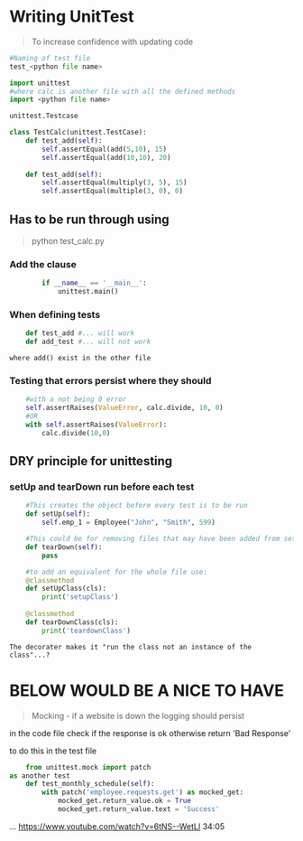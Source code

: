 # Writing UnitTest
> To increase confidence with updating code

```python
#Naming of test file
test_<python file name>

import unittest
#where calc is another file with all the defined methods
import <python file name>

unittest.Testcase

class TestCalc(unittest.TestCase):
	def test_add(self):
		self.assertEqual(add(5,10), 15)
		self.assertEqual(add(10,10), 20)
	
	def test_add(self):
		self.assertEqual(multiply(3, 5), 15)
		self.assertEqual(multiple(3, 0), 0)
```

## Has to be run through using
> python test_calc.py

### Add the clause
```python
		if __name__ == '__main__':
			unittest.main()
```

### When defining tests 
```python
	def test_add #... will work 
	def add_test #... will not work
```	
	where add() exist in the other file

### Testing that errors persist where they should
```python
	#with a not being 0 error
	self.assertRaises(ValueError, calc.divide, 10, 0)
	#OR
	with self.assertRaises(ValueError):
		calc.divide(10,0)
```

## DRY principle for unittesting

### setUp and tearDown run before each test
```python
	#This creates the object before every test is to be run
	def setUp(self):
		self.emp_1 = Employee("John", "Smith", 599)

	#This could be for removing files that may have been added from setUp
	def tearDown(self):
		pass

	#to add an equivalent for the whole file use:
	@classmethod
	def setUpClass(cls):
		print('setupClass')
	
	@classmethod
	def tearDownClass(cls):
		print('teardownClass')
```
	The decorater makes it "run the class not an instance of the class"...?

# BELOW WOULD BE A NICE TO HAVE
> Mocking - if a website is down the logging should persist

in the code file check if the response is ok
otherwise return 'Bad Response'

to do this in the test file
```python	
	from unittest.mock import patch
as another test
	def test_monthly_schedule(self):
		with patch('employee.requests.get') as mocked_get:
			mocked_get.return_value.ok = True
			mocked_get.return_value.text = 'Success'
```
... https://www.youtube.com/watch?v=6tNS--WetLI 34:05

			
